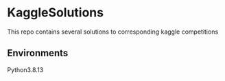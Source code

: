 # KaggleSolutions
This repo contains several solutions to corresponding kaggle competitions

## Environments
Python3.8.13
